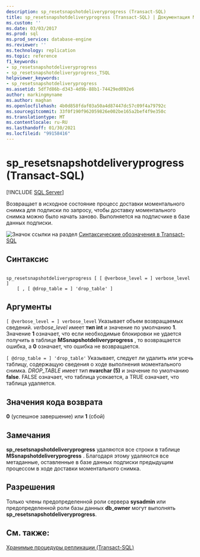 ```yaml
---
description: sp_resetsnapshotdeliveryprogress (Transact-SQL)
title: sp_resetsnapshotdeliveryprogress (Transact-SQL) | Документация Майкрософт
ms.custom: ''
ms.date: 03/03/2017
ms.prod: sql
ms.prod_service: database-engine
ms.reviewer: ''
ms.technology: replication
ms.topic: reference
f1_keywords:
- sp_resetsnapshotdeliveryprogress
- sp_resetsnapshotdeliveryprogress_TSQL
helpviewer_keywords:
- sp_resetsnapshotdeliveryprogress
ms.assetid: 5df7d86b-d343-4d9b-88b1-74429ed092e6
author: markingmyname
ms.author: maghan
ms.openlocfilehash: 4b0d858fdaf03a50a4d87447dc57c09f4a79792c
ms.sourcegitcommit: 33f0f190f962059826e002be165a2bef4f9e350c
ms.translationtype: MT
ms.contentlocale: ru-RU
ms.lasthandoff: 01/30/2021
ms.locfileid: "99158416"
---
```

# <a name="sp_resetsnapshotdeliveryprogress-transact-sql"></a>sp_resetsnapshotdeliveryprogress (Transact-SQL)
[!INCLUDE [SQL Server](../../includes/applies-to-version/sqlserver.md)]

  Возвращает в исходное состояние процесс доставки моментального снимка для подписки по запросу, чтобы доставку моментального снимка можно было начать заново. Выполняется на подписчике в базе данных подписки.  
  
 ![Значок ссылки на раздел](../../database-engine/configure-windows/media/topic-link.gif "Значок ссылки на раздел") [Синтаксические обозначения в Transact-SQL](../../t-sql/language-elements/transact-sql-syntax-conventions-transact-sql.md)  
  
## <a name="syntax"></a>Синтаксис  
  
```  
  
sp_resetsnapshotdeliveryprogress [ [ @verbose_level = ] verbose_level ]  
    [ , [ @drop_table = ] 'drop_table' ]  
```  
  
## <a name="arguments"></a>Аргументы  
`[ @verbose_level = ] verbose_level` Указывает объем возвращаемых сведений. *verbose_level* имеет **тип int** и значение по умолчанию **1**. Значение **1** означает, что если необходимые блокировки не удается получить в таблице **MSsnapshotdeliveryprogress** , то возвращается ошибка, а **0** означает, что ошибка не возвращается.  
  
`[ @drop_table = ] 'drop_table'` Указывает, следует ли удалить или усечь таблицу, содержащую сведения о ходе выполнения моментального снимка. *DROP_TABLE* имеет тип **nvarchar (5)** и значение по умолчанию **false**. FALSE означает, что таблица усекается, а TRUE означает, что таблица удаляется.  
  
## <a name="return-code-values"></a>Значения кода возврата  
 **0** (успешное завершение) или **1** (сбой)  
  
## <a name="remarks"></a>Замечания  
 **sp_resetsnapshotdeliveryprogress** удаляются все строки в таблице **MSsnapshotdeliveryprogress** . Благодаря этому удаляются все метаданные, оставленные в базе данных подписки предыдущим процессом в ходе доставки моментального снимка.  
  
## <a name="permissions"></a>Разрешения  
 Только члены предопределенной роли сервера **sysadmin** или предопределенной роли базы данных **db_owner** могут выполнять **sp_resetsnapshotdeliveryprogress**.  
  
## <a name="see-also"></a>См. также:  
 [Хранимые процедуры репликации (Transact-SQL)](../../relational-databases/system-stored-procedures/replication-stored-procedures-transact-sql.md)  
  
  
